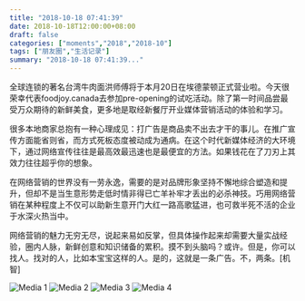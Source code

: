 ```yaml
---
title: "2018-10-18 07:41:39"
date: 2018-10-18T12:00:00+08:00
draft: false
categories: ["moments","2018","2018-10"]
tags: ["朋友圈","生活记录"]
summary: "2018-10-18 07:41:39..."
---
```


全球连锁的著名台湾牛肉面洪师傅将于本月20日在埃德蒙顿正式营业啦。今天很荣幸代表foodjoy.canada去参加pre-opening的试吃活动。除了第一时间品尝最受万众期待的新鲜美食，更多地是取经新餐厅开业媒体营销活动的体验和学习。

很多本地商家总抱有一种心理成见：打广告是商品卖不出去才干的事儿。在推广宣传方面能省则省，而方式死板态度被动成为通病。在这个时代新媒体经济的大环境下，通过网络宣传往往是最高效最迅速也是最便宜的方法。如果钱花在了刀刃上其效力往往超乎你的想象。

在网络营销的世界没有一劳永逸，需要的是对品牌形象坚持不懈地综合塑造和提升，但却不是当生意形势走低时情非得已亡羊补牢才丢出的必杀神技。巧用网络营销在某种程度上不仅可以助新生意开门大红一路高歌猛进，也可救半死不活的企业于水深火热当中。

网络营销的魅力无穷无尽，说起来易如反掌，但具体操作起来却需要大量实战经验，圈内人脉，新鲜创意和知识储备的累积。摸不到头脑吗？或许。但是，你可以找人。找对的人，比如本宝宝这样的人。是的，这就是一条广告。不，两条。[机智]

![Media 1](/Moments/photos/2018-10-18/201810180741390.jpg)
![Media 2](/Moments/photos/2018-10-18/201810180741391.jpg)
![Media 3](/Moments/photos/2018-10-18/201810180741392.jpg)
![Media 4](/Moments/photos/2018-10-18/201810180741393.jpg)


